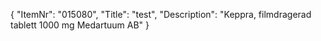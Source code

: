 {
  "ItemNr": "015080",
  "Title": "test",
  "Description": "Keppra, filmdragerad tablett 1000 mg Medartuum AB"
}